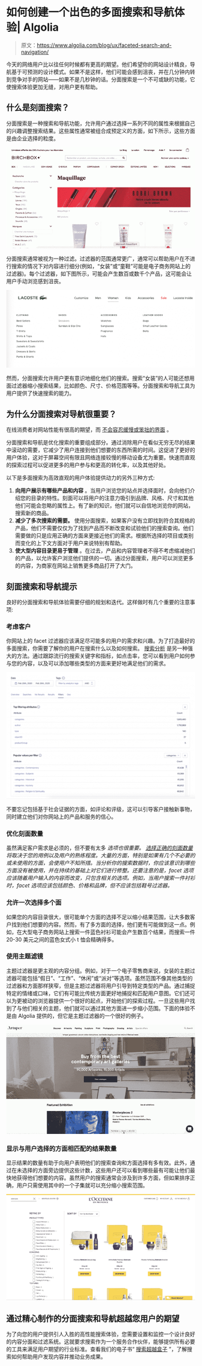# 如何创建一个出色的多面搜索和导航体验| Algolia

> 原文：<https://www.algolia.com/blog/ux/faceted-search-and-navigation/>

今天的网络用户比以往任何时候都有更高的期望。他们希望你的网站设计精良，导航基于可预测的设计模式。如果不是这样，他们可能会感到沮丧，并在几分钟内转到竞争对手的网站——如果不是几秒钟的话。分面搜索是一个不可或缺的功能，它使搜索体验更加无缝，对用户更有帮助。

## [](#what-is-faceted-search)什么是刻面搜索？

分面搜索是一种搜索和导航功能，允许用户通过选择一系列不同的属性来根据自己的兴趣调整搜索结果。这些属性通常被组合成预定义的方面，如下所示，这些方面是由企业选择的粒度。

![faceted search in action on a site](img/3743578eb572a6f1948af6e914092384.png)

分面搜索通常被视为一种过滤。过滤器的范围通常更广，通常可以帮助用户在不进行搜索的情况下对内容进行细分(例如，“女装”或“童鞋”可能是电子商务网站上的过滤器)。每个过滤器，如下图所示，可能会产生数百或数千个产品，这可能会让用户手动浏览感到沮丧。

![filters on a site](img/0ae1782b45a931f5243adedd6ec06b70.png)

然而，分面搜索允许用户更有意识地细化他们的搜索。搜索“女装”的人可能还想用面过滤器缩小搜索结果，比如颜色、尺寸、价格范围等等。分面搜索和导航工具为用户提供了快速搜索的能力。



## [](#why-is-faceted-search-important-for-navigation)为什么分面搜索对导航很重要？

在线消费者对网站性能有很高的期望，而 [不会容忍缓慢或笨拙的界面](https://www.searchenginejournal.com/website-bounce-rate/332439) 。

[](https://blog.algolia.com/search-for-facet-values/)分面搜索和导航是优化搜索的重要组成部分。通过消除用户在看似无穷无尽的结果中滚动的需要，它减少了用户连接到他们想要的东西所需的时间。这促进了更好的用户体验，这对于屏幕空间有限且网络连接较慢的移动设备尤为重要。快速而直观的探索过程可以促进更多的用户参与和更高的转化率，以及其他好处。

以下是多面搜索为高效直观的用户体验提供动力的另外三种方式:

1.  **向用户展示有哪些产品和内容** 。当用户浏览您的站点并选择面时，会向他们介绍您的目录的特性。刻面可以将用户的注意力吸引到品牌、风格、尺寸和其他他们可能会忽略的属性上。有了新的知识，他们就可以自信地浏览你的网站，搜索新的商品。
2.  **减少了多次搜索的需要。** 使用分面搜索，如果客户没有立即找到符合其规格的产品，他们不需要仅仅为了找到产品而不断改变和试验他们的搜索查询。他们需要做的只是应用正确的方面来更接近他们的需求。根据所选择的项目或类别而变化的上下文方面对于用户来说特别有帮助。
3.  **使大型内容目录更易于管理** 。在过去，产品和内容管理者不得不考虑缩减他们的产品，以允许客户浏览他们提供的一切。通过分面搜索，用户可以浏览更多的内容，为商家在网站上销售更多商品打开了大门。

## [](#tips-for-faceted-search-and-navigation)刻面搜索和导航提示

良好的分面搜索和导航体验需要仔细的规划和迭代。这样做时有几个重要的注意事项:

### [](#consider-the-customer)考虑客户

你网站上的 facet 过滤器应该满足尽可能多的用户的需求和兴趣。为了打造最好的多面搜索，你需要了解你的用户在搜索什么以及如何搜索。 [搜索分析](https://blog.algolia.com/internal-site-search-analysis/) 是另一种强大的方法。通过跟踪流行的搜索关键字和指标，如点击率，您可以看到用户如何参与您的内容，以及可以添加哪些类型的方面来更好地满足他们的需求。

![search analytics dashboard showing filters/facets](img/be6a054fdd5e22dc900c536c2ded207b.png)

不要忘记包括基于社会证据的方面，如评论和评级，这可以引导客户接触新事物，同时建立他们对你网站上的产品和服务的信心。



### [](#optimize-the-number-of-facets)优化刻面数量

虽然满足客户需求是必须的，但不要有太多 *选项也很重要。 [选择正确的刻面数量](https://www.earley.com/blog/faceted-search-how-many-facets-too-many) 将取决于您的用例以及用户的熟练程度。大量的方面，特别是如果有几个不必要的或未使用的方面，会使用户不知所措。当分析你的搜索数据时，你应该意识到哪些方面没有被使用，并在持续的基础上对它们进行修整。还要注意的是，facet 选项应该随着用户输入的内容而改变，只包含相关的选项。例如，当用户搜索一件衬衫时，facet 选项应该包括颜色、价格和品牌，但不应该包括鞋号过滤器。*

### [](#allow-multiple-facets-to-be-selected-at-once)允许一次选择多个面

如果您的内容目录很大，很可能单个方面的选择不足以缩小结果范围，让大多数客户找到他们想要的内容。然而，有了多方面的选择，他们更有可能做到这一点。例如，在大型电子商务网站上搜索一件蓝色衬衫可能会产生数百个结果，而搜索一件 20-30 美元之间的蓝色女式小 t 恤会精确得多。

### [](#use-thematic-filters)使用主题滤镜

主题过滤器是更主观的内容分组。例如，对于一个电子零售商来说，女装的主题过滤器可能包括“假日”、“工作”、“休闲”或“派对”等选项。虽然范围不像其他类型的过滤器和方面那样狭窄，但是主题过滤器将用户引导到特定类型的产品。通过捕捉特定的情绪或口味，它们有可能比传统方面更好地捕捉和匹配用户意图。它们还可以为更被动的浏览器提供一个很好的起点，开始他们的探索过程。一旦这些用户找到了与他们相关的主题，他们就可以通过其他方面进一步缩小范围。下面的体验不是由 Algolia 提供的，但它是主题过滤器的一个很好的例子。

![Thematic filters](img/6bee7c0a54107098145c31663d94cd54.png)

### [](#show-the-number-of-results-that-match-the-facets-that-a-user-selects)显示与用户选择的方面相匹配的结果数量

显示结果的数量有助于向用户表明他们的搜索查询和方面选择有多有效。此外，通过在未选择的方面旁边提供这些计数，这些用户还可以看到哪些最有可能让他们最快地获得他们想要的内容。虽然用户的搜索通常会涉及到许多方面，但如果排序正确，用户只需使用其中的一个子集就可以充分缩小搜索范围。

![number of results being shown after facet is selected](img/25160944debd499aa189b00afded5798.png)

## [](#exceed-your-users%e2%80%99-expectations-with-well-crafted-faceted-search-and-navigation)通过精心制作的分面搜索和导航超越您用户的期望

为了向您的用户提供引人入胜的高性能搜索体验，您需要设置和监控一个设计良好的内容分面和过滤系统。这就要求搜索作为一个服务合作伙伴，能够提供所有必要的工具来满足用户期望的行业标准。查看我们的电子书“ [搜索超越盒子](https://go.algolia.com/search-beyond-the-box) ”，了解搜索如何帮助用户发现内容并推动业务成果。